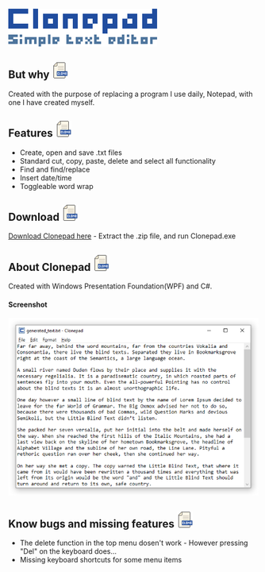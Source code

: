 ![alt text](https://github.com/RasmusAgergaard/Clonepad/blob/master/Images/clonepad_logo.png?raw=true "Logo")

## But why ![alt text](https://github.com/RasmusAgergaard/Clonepad/blob/master/Images/Icons/clonepad_icon_32x32.png?raw=true "Logo small")
Created with the purpose of replacing a program I use daily, Notepad, with one I have created myself.

## Features ![alt text](https://github.com/RasmusAgergaard/Clonepad/blob/master/Images/Icons/clonepad_icon_32x32.png?raw=true "Logo small")
- Create, open and save .txt files
- Standard cut, copy, paste, delete and select all functionality
- Find and find/replace
- Insert date/time
- Toggleable word wrap

## Download ![alt text](https://github.com/RasmusAgergaard/Clonepad/blob/master/Images/Icons/clonepad_icon_32x32.png?raw=true "Logo small")
[Download Clonepad here](https://github.com/RasmusAgergaard/Clonepad/blob/master/Download/Clonepad.zip?raw=true) - Extract the .zip file, and run Clonepad.exe

## About Clonepad ![alt text](https://github.com/RasmusAgergaard/Clonepad/blob/master/Images/Icons/clonepad_icon_32x32.png?raw=true "Logo small")
Created with Windows Presentation Foundation(WPF) and C#.

#### Screenshot 
![alt text](https://github.com/RasmusAgergaard/Clonepad/blob/master/Images/screenshots.png?raw=true "Screenshot")

## Know bugs and missing features ![alt text](https://github.com/RasmusAgergaard/Clonepad/blob/master/Images/Icons/clonepad_icon_32x32.png?raw=true "Logo small")
- The delete function in the top menu dosen't work - However pressing "Del" on the keyboard does...
- Missing keyboard shortcuts for some menu items
